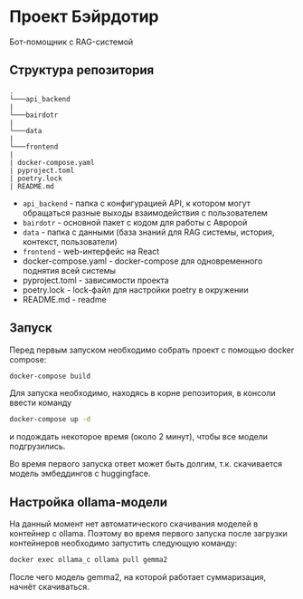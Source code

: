 # Проект Бэйрдотир
Бот-помощник с RAG-системой

## Структура репозитория
```
.
└───api_backend  
|
└───bairdotr
|
└───data
|
└───frontend
|
| docker-compose.yaml
| pyproject.toml
| poetry.lock
| README.md
```

- `api_backend` - папка с конфигурацией API, к котором могут обращаться разные выходы взаимодействия с пользователем
- `bairdotr` - основной пакет с кодом для работы с Авророй
- `data` - папка с данными (база знаний для RAG системы, история, контекст, пользователи)
- `frontend` - web-интерфейс на React
- docker-compose.yaml - docker-compose для одновременного поднятия всей системы
- pyproject.toml - зависимости проекта
- poetry.lock - lock-файл для настройки poetry в окружении
- README.md - readme

## Запуск
Перед первым запуском необходимо собрать проект с помощью docker compose:
```bash
docker-compose build
```

Для запуска необходимо, находясь в корне репозитория, в консоли ввести команду
```bash
docker-compose up -d
```
и подождать некоторое время (около 2 минут), чтобы все модели подгрузились.  

Во время первого запуска ответ может быть долгим, т.к. скачивается модель эмбеддингов с huggingface.

## Настройка ollama-модели
На данный момент нет автоматического скачивания моделей в контейнер с ollama. Поэтому во время первого запуска после загрузки контейнеров необходимо запустить следующую команду:
```bash
docker exec ollama_c ollama pull gemma2
```
После чего модель gemma2, на которой работает суммаризация, начнёт скачиваться. 